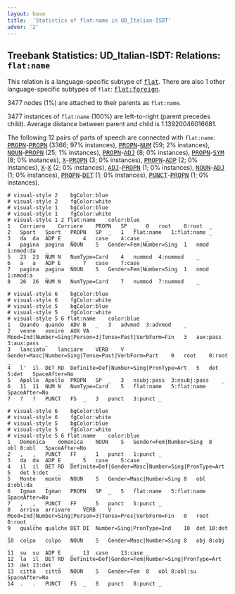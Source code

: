 ```yaml
---
layout: base
title:  'Statistics of flat:name in UD_Italian-ISDT'
udver: '2'
---
```


## Treebank Statistics: UD_Italian-ISDT: Relations: `flat:name`

This relation is a language-specific subtype of <tt><a href="it_isdt-dep-flat.html">flat</a></tt>.
There are also 1 other language-specific subtypes of `flat`: <tt><a href="it_isdt-dep-flat-foreign.html">flat:foreign</a></tt>.

3477 nodes (1%) are attached to their parents as `flat:name`.

3477 instances of `flat:name` (100%) are left-to-right (parent precedes child).
Average distance between parent and child is 1.13920046016681.

The following 12 pairs of parts of speech are connected with `flat:name`: <tt><a href="it_isdt-pos-PROPN.html">PROPN</a></tt>-<tt><a href="it_isdt-pos-PROPN.html">PROPN</a></tt> (3366; 97% instances), <tt><a href="it_isdt-pos-PROPN.html">PROPN</a></tt>-<tt><a href="it_isdt-pos-NUM.html">NUM</a></tt> (59; 2% instances), <tt><a href="it_isdt-pos-NOUN.html">NOUN</a></tt>-<tt><a href="it_isdt-pos-PROPN.html">PROPN</a></tt> (25; 1% instances), <tt><a href="it_isdt-pos-PROPN.html">PROPN</a></tt>-<tt><a href="it_isdt-pos-ADJ.html">ADJ</a></tt> (8; 0% instances), <tt><a href="it_isdt-pos-PROPN.html">PROPN</a></tt>-<tt><a href="it_isdt-pos-SYM.html">SYM</a></tt> (8; 0% instances), <tt><a href="it_isdt-pos-X.html">X</a></tt>-<tt><a href="it_isdt-pos-PROPN.html">PROPN</a></tt> (3; 0% instances), <tt><a href="it_isdt-pos-PROPN.html">PROPN</a></tt>-<tt><a href="it_isdt-pos-ADP.html">ADP</a></tt> (2; 0% instances), <tt><a href="it_isdt-pos-X.html">X</a></tt>-<tt><a href="it_isdt-pos-X.html">X</a></tt> (2; 0% instances), <tt><a href="it_isdt-pos-ADJ.html">ADJ</a></tt>-<tt><a href="it_isdt-pos-PROPN.html">PROPN</a></tt> (1; 0% instances), <tt><a href="it_isdt-pos-NOUN.html">NOUN</a></tt>-<tt><a href="it_isdt-pos-ADJ.html">ADJ</a></tt> (1; 0% instances), <tt><a href="it_isdt-pos-PROPN.html">PROPN</a></tt>-<tt><a href="it_isdt-pos-DET.html">DET</a></tt> (1; 0% instances), <tt><a href="it_isdt-pos-PUNCT.html">PUNCT</a></tt>-<tt><a href="it_isdt-pos-PROPN.html">PROPN</a></tt> (1; 0% instances).


~~~ conllu
# visual-style 2	bgColor:blue
# visual-style 2	fgColor:white
# visual-style 1	bgColor:blue
# visual-style 1	fgColor:white
# visual-style 1 2 flat:name	color:blue
1	Corriere	Corriere	PROPN	SP	_	0	root	0:root	_
2	Sport	Sport	PROPN	SP	_	1	flat:name	1:flat:name	_
3	da	da	ADP	E	_	4	case	4:case	_
4	pagina	pagina	NOUN	S	Gender=Fem|Number=Sing	1	nmod	1:nmod:da	_
5	23	23	NUM	N	NumType=Card	4	nummod	4:nummod	_
6	a	a	ADP	E	_	7	case	7:case	_
7	pagina	pagina	NOUN	S	Gender=Fem|Number=Sing	1	nmod	1:nmod:a	_
8	26	26	NUM	N	NumType=Card	7	nummod	7:nummod	_

~~~


~~~ conllu
# visual-style 6	bgColor:blue
# visual-style 6	fgColor:white
# visual-style 5	bgColor:blue
# visual-style 5	fgColor:white
# visual-style 5 6 flat:name	color:blue
1	Quando	quando	ADV	B	_	3	advmod	3:advmod	_
2	venne	venire	AUX	VA	Mood=Ind|Number=Sing|Person=3|Tense=Past|VerbForm=Fin	3	aux:pass	3:aux:pass	_
3	lanciato	lanciare	VERB	V	Gender=Masc|Number=Sing|Tense=Past|VerbForm=Part	0	root	0:root	_
4	l'	il	DET	RD	Definite=Def|Number=Sing|PronType=Art	5	det	5:det	SpaceAfter=No
5	Apollo	Apollo	PROPN	SP	_	3	nsubj:pass	3:nsubj:pass	_
6	11	11	NUM	N	NumType=Card	5	flat:name	5:flat:name	SpaceAfter=No
7	?	?	PUNCT	FS	_	3	punct	3:punct	_

~~~


~~~ conllu
# visual-style 6	bgColor:blue
# visual-style 6	fgColor:white
# visual-style 5	bgColor:blue
# visual-style 5	fgColor:white
# visual-style 5 6 flat:name	color:blue
1	Domenica	domenica	NOUN	S	Gender=Fem|Number=Sing	8	obl	8:obl	SpaceAfter=No
2	,	,	PUNCT	FF	_	1	punct	1:punct	_
3	da	da	ADP	E	_	5	case	5:case	_
4	il	il	DET	RD	Definite=Def|Gender=Masc|Number=Sing|PronType=Art	5	det	5:det	_
5	Monte	monte	NOUN	S	Gender=Masc|Number=Sing	8	obl	8:obl:da	_
6	Igman	Igman	PROPN	SP	_	5	flat:name	5:flat:name	SpaceAfter=No
7	,	,	PUNCT	FF	_	5	punct	5:punct	_
8	arriva	arrivare	VERB	V	Mood=Ind|Number=Sing|Person=3|Tense=Pres|VerbForm=Fin	0	root	0:root	_
9	qualche	qualche	DET	DI	Number=Sing|PronType=Ind	10	det	10:det	_
10	colpo	colpo	NOUN	S	Gender=Masc|Number=Sing	8	obj	8:obj	_
11	su	su	ADP	E	_	13	case	13:case	_
12	la	il	DET	RD	Definite=Def|Gender=Fem|Number=Sing|PronType=Art	13	det	13:det	_
13	città	città	NOUN	S	Gender=Fem	8	obl	8:obl:su	SpaceAfter=No
14	.	.	PUNCT	FS	_	8	punct	8:punct	_

~~~


